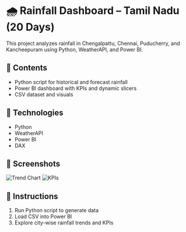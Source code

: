 # 🌧️ Rainfall Dashboard – Tamil Nadu (20 Days)

This project analyzes rainfall in Chengalpattu, Chennai, Puducherry, and Kancheepuram using Python, WeatherAPI, and Power BI.

## 📁 Contents
- Python script for historical and forecast rainfall
- Power BI dashboard with KPIs and dynamic slicers
- CSV dataset and visuals

## 🚀 Technologies
- Python
- WeatherAPI
- Power BI
- DAX

## 📸 Screenshots
![Trend Chart](Dashboard_Screenshots/rainfall_trend.png)
![KPIs](Dashboard_Screenshots/kpi_cards.png)

## 📘 Instructions
1. Run Python script to generate data
2. Load CSV into Power BI
3. Explore city-wise rainfall trends and KPIs